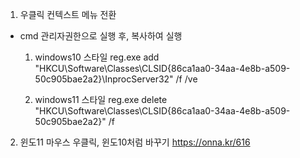 1. 우클릭 컨텍스트 메뉴 전환
- cmd 관리자권한으로 실행 후, 복사하여 실행
  1) windows10 스타일
	reg.exe add "HKCU\Software\Classes\CLSID{86ca1aa0-34aa-4e8b-a509-50c905bae2a2}\InprocServer32" /f /ve
	
  2) windows11 스타일
	reg.exe delete "HKCU\Software\Classes\CLSID{86ca1aa0-34aa-4e8b-a509-50c905bae2a2}" /f

2. 윈도11 마우스 우클릭, 윈도10처럼 바꾸기
	https://onna.kr/616